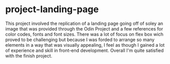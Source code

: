 # project-landing-page

This project involved the replication of a landing page going off of soley an image that was provided through the Odin Project and a few references for color codes, fonts and font sizes. There was a lot of focus on flex box wich proved to be challenging but because I was forded to arrange so many elements in a way that was visually appealing, I feel as though I gained a lot of experience and skill in front-end development. Overall I'm quite satisfied with the finish project. 
